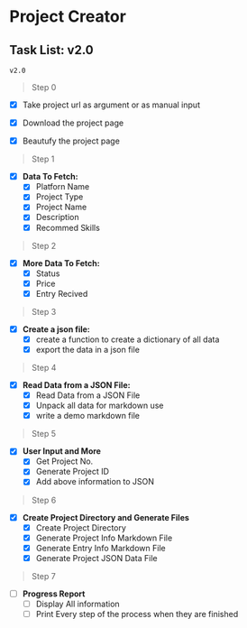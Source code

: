 # Project Creator

## Task List: v2.0

`v2.0`

> Step 0
- [x] Take project url as argument or as manual input
- [x] Download the project page
- [x] Beautufy the project page


> Step 1

- [x] **Data To Fetch:**
  - [x] Platforn Name
  - [x] Project Type
  - [x] Project Name
  - [x] Description
  - [x] Recommed Skills

> Step 2

- [x] **More Data To Fetch:**
  - [x] Status
  - [x] Price
  - [x] Entry Recived

> Step 3

- [x] **Create a json file:**
  - [x] create a function to create a dictionary of all data
  - [x] export the data in a json file

> Step 4

- [x] **Read Data from a JSON File:**
  - [x] Read Data from a JSON File
  - [x] Unpack all data for markdown use
  - [x] write a demo markdown file

> Step 5

- [x] **User Input and More**
  - [x] Get Project No. 
  - [X] Generate Project ID
  - [x] Add above information to JSON

> Step 6

- [x] **Create Project Directory and Generate Files**
  - [x] Create Project Directory
  - [X] Generate Project Info Markdown File
  - [X] Generate Entry Info Markdown File
  - [x] Generate Project JSON Data File  

> Step 7

- [ ] **Progress Report**
  - [ ] Display All information 
  - [ ] Print Every step of the process when they are finished
